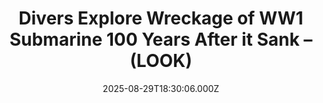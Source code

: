 ---
title: "Divers Explore Wreckage of WW1 Submarine 100 Years After it Sank – (LOOK)"
date: 2025-08-29T18:30:06.000Z
category: Human Kindness
externalLink: "https://www.goodnewsnetwork.org/divers-explore-wreckage-of-ww1-submarine-100-years-after-it-sank-look/"
image: ""
excerpt: "A group of divers have explored the wreckage of a First World War-era Royal Navy submarine 100 years after it sank. Professional shipwreck diver and YouTuber Dominic Robinson and a team of 10 dived down to check out the century-old M1 sub 20 miles off the coast of Plymouth in mid-August. They found her in […] The post Divers Explore…"
---